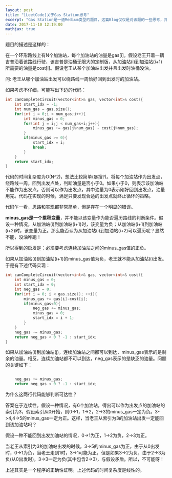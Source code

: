 ```yaml
---
layout: post
title: "[LeetCode]关于Gas Station思考"
excerpt: "Gas Station是一道Medium类型的题目，这篇Blog仅仅是对该题的一些思考，并不是一个答案解析的过程。"
date: 2017-11-10 12:19:00
mathjax: true
---
```


题目的描述是这样的：

在一个环形路线上有N个加油站，每个加油站的油量是gas\[i\]。假设老王开着一辆吉普沿着该路线行驶，该吉普是油桶无限大的定制版，从加油站(i)到加油站(i+1)所需要的油量是cost\[i\]。假设老王从某个加油站出发并且出发时油桶没油。

问: 老王从哪个加油站出发可以绕路线一周恰好回到出发时的加油站。

如果考虑不仔细，可能写出下边的代码：

```c++
int canCompleteCircuit(vector<int>& gas, vector<int>& cost){
    int start_idx = -1;
    int num_gas = gas.size();
    for(int i = 0;i < num_gas;i++){
        int minus_gas = 0;
        for(int j = i;j < num_gas+i;j++){
            minus_gas += gas[j%num_gas] - cost[j%num_gas];
        }
        if(minus_gas >= 0){
            start_idx = i;
            break;
        }
    }
    return start_idx;
}
```

代码的时间复杂度为O(N^2)，想法比较简单(暴搜?)。将每个加油站作为出发点，绕路线一周，回到出发点处，判断油量是否小于0。如果小于0，则表示该加油站不能作为出发点，否则可以作为出发点，其中油量为0表示刚好回到出发点，油量用完。代码在实现的时候，满足只要发现合适的出发点就终止循环的策略。

代码乍一看，思路和实现都非常简单，但是存在一个明显的错误。

**minus\_gas是一个累积变量**，并不能以该变量作为能否遍历路线的判断条件。假设一种情况，从加油站(i)到加油站(i+1)时，该变量为负；从加油站(i+1)到加油站(i+2)时，该变量为正。那么能否认为从加油站(i)到加油站(i+2)可以遍历呢？显然不能，没油咋跑！

所以得到的启发是：必须要考虑连续加油站之间的minus\_gas值的正负。

如果从加油站(i)到加油站(i+1)的minus\_gas值为负，老王就不能从加油站(i)出发。于是有下述代码实现：

```c++
int canCompleteCircuit(vector<int>& gas, vector<int>& cost){
    int minus_gas = 0;
    int start_idx = 0;
    int neg_gas = 0;
    for(int i = 0; i < gas.size(); ++i){
        minus_gas += gas[i]-cost[i];
        if(minus_gas<0){
            neg_gas += minus_gas;
            minus_gas = 0;
            start_idx = i + 1;
        }
    }
    neg_gas += minus_gas;
    return neg_gas < 0 ? -1 : start_idx;
}
```

如果从加油站(i)到加油站(j)，连续加油站之间都可以到达，minus\_gas表示的是剩余的油量。相反，连续加油站都不可以到达，neg\_gas表示的是缺乏的油量。问题的关键如下：

```c++

    neg_gas += minus_gas;
    return neg_gas < 0 ? -1 : start_idx;

```
为什么这两行代码能够判断可达性？

答案在于连续性。假设一种情况，有6个加油站，得出可以作为出发点的加油站的索引为3，假设索引从0开始，则0->1，1->2，2->3的minus\_gas一定为负。3->4,4->5的minus\_gas一定为正。这样，当老王从索引为3的加油站出发一定能回到该加油站吗？

假设一种不能回到出发加油站的情况，0->1为正，1->2为负，2->3为正。

当老王从索引为3的加油站出发的时候，3->5的minus\_gas为正，由于从0出发时，0->1为负，当老王走到1时，3->1可能为正，但是如果3->2为负，由于2->3为负(从0出发时)，3->3一定为负(其中包含2->3)，与假设矛盾。所以，不可能呀！

上述其实是一个程序的正确性证明。上述代码的时间复杂度是线性的。














